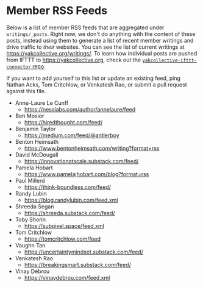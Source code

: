 # Member RSS Feeds

Below is a list of member RSS feeds that are aggregated under `writings/_posts`. Right now, we don't do anything with the content of these posts, instead using them to generate a list of recent member writings and drive traffic to _their_ websites. You can see the list of current writings at https://yakcollective.org/writings/. To learn how individual posts are pushed from IFTTT to https://yakcollective.org, check out the [`yakcollective-ifttt-connector` repo](https://github.com/The-Yak-Collective/yakcollective-ifttt-connector).

If you want to add yourself to this list or update an existing feed, ping Nathan Acks, Tom Critchlow, or Venkatesh Rao, or submit a pull request against this file.

- Anne-Laure Le Cunff
	- https://nesslabs.com/author/annelaure/feed
- Ben Mosior
	- https://hiredthought.com/feed/
- Benjamin Taylor
	- https://medium.com/feed/@antlerboy
- Benton Heimsath
	- https://www.bentonheimsath.com/writing?format=rss
- David McDougall
	- https://innovationatscale.substack.com/feed/
- Pamela Hobart
	- https://www.pamelajhobart.com/blog?format=rss
- Paul Millerd
	- https://think-boundless.com/feed/
- Randy Lubin
	- https://blog.randylubin.com/feed.xml
- Shreeda Segan
	- https://shreeda.substack.com/feed/
- Toby Shorin
	- https://subpixel.space/feed.xml
- Tom Critchlow
	- https://tomcritchlow.com/feed
- Vaughn Tan
	- https://uncertaintymindset.substack.com/feed/
- Venkatesh Rao
	- https://breakingsmart.substack.com/feed/
- Vinay Débrou
	- https://vinaydebrou.com/feed.xml
